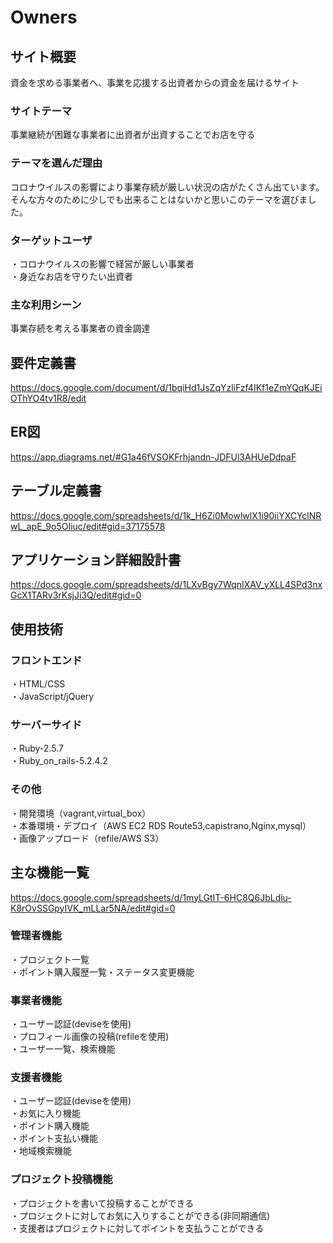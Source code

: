# Owners

## サイト概要
資金を求める事業者へ、事業を応援する出資者からの資金を届けるサイト


### サイトテーマ
事業継続が困難な事業者に出資者が出資することでお店を守る


### テーマを選んだ理由
コロナウイルスの影響により事業存続が厳しい状況の店がたくさん出ています。  
そんな方々のために少しでも出来ることはないかと思いこのテーマを選びました。


### ターゲットユーザ
・コロナウイルスの影響で経営が厳しい事業者  
・身近なお店を守りたい出資者

### 主な利用シーン
事業存続を考える事業者の資金調達



## 要件定義書
https://docs.google.com/document/d/1bqiHd1JsZqYzliFzf4IKf1eZmYQqKJEiOThYO4tv1R8/edit


## ER図
https://app.diagrams.net/#G1a46fVSOKFrhjandn-JDFUl3AHUeDdpaF


## テーブル定義書
https://docs.google.com/spreadsheets/d/1k_H6Zi0MowlwlX1i90iiYXCYclNRwL_apE_9o5OIiuc/edit#gid=37175578


## アプリケーション詳細設計書
https://docs.google.com/spreadsheets/d/1LXvBgy7WqnIXAV_yXLL4SPd3nxGcX1TARv3rKsjJi3Q/edit#gid=0



## 使用技術

### フロントエンド
・HTML/CSS  
・JavaScript/jQuery  

### サーバーサイド
・Ruby-2.5.7  
・Ruby_on_rails-5.2.4.2  

### その他
・開発環境（vagrant,virtual_box）  
・本番環境・デプロイ（AWS EC2 RDS Route53,capistrano,Nginx,mysql）  
・画像アップロード（refile/AWS S3）  

## 主な機能一覧
https://docs.google.com/spreadsheets/d/1myLGtIT-6HC8Q6JbLdiu-K8rOvSSGpyIVK_mLLar5NA/edit#gid=0

### 管理者機能
・プロジェクト一覧  
・ポイント購入履歴一覧・ステータス変更機能  

### 事業者機能
・ユーザー認証(deviseを使用)  
・プロフィール画像の投稿(refileを使用)  
・ユーザー一覧、検索機能  

### 支援者機能
・ユーザー認証(deviseを使用)  
・お気に入り機能  
・ポイント購入機能  
・ポイント支払い機能  
・地域検索機能  

### プロジェクト投稿機能
・プロジェクトを書いて投稿することができる  
・プロジェクトに対してお気に入りすることができる(非同期通信)  
・支援者はプロジェクトに対してポイントを支払うことができる  






